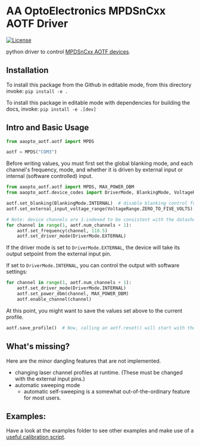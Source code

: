 # AA OptoElectronics MPDSnCxx AOTF Driver

[![License](https://img.shields.io/badge/license-MIT-brightgreen)](LICENSE)

python driver to control [MPDSnCxx AOTF devices](http://www.aaoptoelectronic.com/our-products/multi-channels-drivers-for-polychromatic-modulators/).


## Installation
<!--To install this package from [PyPI](https://pypi.org/project/aaopto_aotf), invoke: `pip install aaopto_aotf`.-->

To install this package from the Github in editable mode, from this directory invoke: `pip install -e .`

To install this package in editable mode with dependencies for building the docs, invoke: `pip install -e .[dev]`

## Intro and Basic Usage
````python
from aaopto_aotf.aotf import MPDS

aotf = MPDS("COM3")
````

Before writing values, you must first set the global blanking mode, and each channel's frequency, mode, and whether it is driven by external input or internal (software controlled) input.
````python
from aaopto_aotf.aotf import MPDS, MAX_POWER_DBM
from aaopto_aotf.device_codes import DriverMode, BlankingMode, VoltageRange

aotf.set_blanking(BlankingMode.INTERNAL)  # disable blanking control from external input pin.
aotf.set_external_input_voltage_range(VoltageRange.ZERO_TO_FIVE_VOLTS)

# Note: device channels are 1-indexed to be consistent with the datasheet.
for channel in range(1, aotf.num_channels + 1):
    aotf.set_frequency(channel, 110.5)
    aotf.set_driver_mode(DriverMode.EXTERNAL)
````

If the driver mode is set to `DriverMode.EXTERNAL`, the device will take its output setpoint from the external input pin.

If set to `DriverMode.INTERNAL`, you can control the output with software settings:
````python
for channel in range(1, aotf.num_channels + 1):
    aotf.set_driver_mode(DriverMode.INTERNAL)
    aotf.set_power_dbm(channel, MAX_POWER_DBM)
    aotf.enable_channel(channel)
````

At this point, you might want to save the values set above to the current profile.
````python
aotf.save_profile()  # Now, calling an aotf.reset() will start with the saved settings.
````

## What's missing?
Here are the minor dangling features that are not implemented.
* changing laser channel profiles at runtime. (These must be changed with the external input pins.)
* automatic sweeping mode
    * automatic self-sweeping is a somewhat out-of-the-ordinary feature for most users.

## Examples:
Have a look at the examples folder to see other examples and make use of a [useful calibration script](./examples/calibration_sweep.py).

